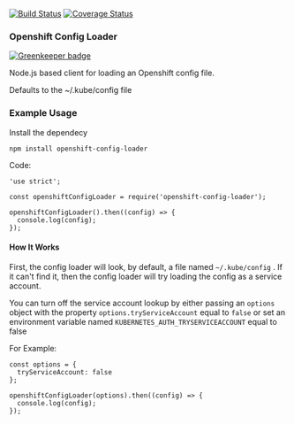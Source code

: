 [![Build Status](https://travis-ci.org/nodeshift/openshift-config-loader.svg?branch=master)](https://travis-ci.org/nodeshift/openshift-config-loader)  [![Coverage Status](https://coveralls.io/repos/github/nodeshift/openshift-config-loader/badge.svg?branch=master)](https://coveralls.io/github/nodeshift/openshift-config-loader?branch=master)

### Openshift Config Loader

[![Greenkeeper badge](https://badges.greenkeeper.io/nodeshift/openshift-config-loader.svg)](https://greenkeeper.io/)

Node.js based client for loading an Openshift config file.

Defaults to the ~/.kube/config file

### Example Usage

Install the dependecy

    npm install openshift-config-loader

Code:

    'use strict';

    const openshiftConfigLoader = require('openshift-config-loader');

    openshiftConfigLoader().then((config) => {
      console.log(config);
    });

#### How It Works

First, the config loader will look, by default, a file named `~/.kube/config` .  If it can't find it, then the config loader will try loading the config as a service account.

You can turn off the service account lookup by either passing an `options` object with the property `options.tryServiceAccount` equal to `false` or set an environment variable named `KUBERNETES_AUTH_TRYSERVICEACCOUNT` equal to false


For Example:

    const options = {
      tryServiceAccount: false
    };

    openshiftConfigLoader(options).then((config) => {
      console.log(config);
    });
